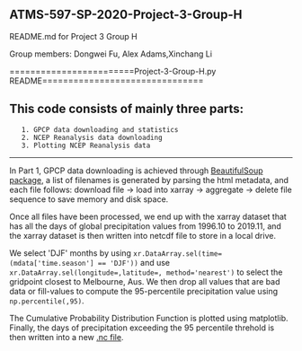 ## ATMS-597-SP-2020-Project-3-Group-H
README.md for Project 3 Group H

Group members: Dongwei Fu, Alex Adams,Xinchang Li

========================Project-3-Group-H.py README===============================


This code consists of mainly three parts:
----------------------------------------------------------------------------------
       1. GPCP data downloading and statistics
       2. NCEP Reanalysis data downloading
       3. Plotting NCEP Reanalysis data
----------------------------------------------------------------------------------
       
       
In Part 1, GPCP data downloading is achieved through [BeautifulSoup package](https://www.crummy.com/software/BeautifulSoup/bs4/doc/),
a list of filenames is generated by parsing the html metadata, and each file
follows: download file -> load into xarray -> aggregate -> delete file
sequence to save memory and disk space. 

Once all files have been processed, we end up with the xarray dataset that has
all the days of global precipitation values from 1996.10 to 2019.11, and the 
xarray dataset is then written into netcdf file to store in a local drive. 

We select 'DJF' months by using ```xr.DataArray.sel(time=(mdata['time.season'] == 'DJF'))```
and use ```xr.DataArray.sel(longitude=,latitude=, method='nearest')``` to select
the gridpoint closest to Melbourne, Aus.
We then drop all values that are bad data or fill-values to compute the 95-percentile precipitation value using ```np.percentile(,95)```.

The Cumulative Probability Distribution Function is plotted using matplotlib.
Finally, the days of precipitation exceeding the 95 percentile threhold is then
written into a new [.nc file](https://github.com/dfu2020/ATMS-597-SP-2020-Project-3-Group-H/blob/master/melbourne_95_update.nc).

     
      
       


